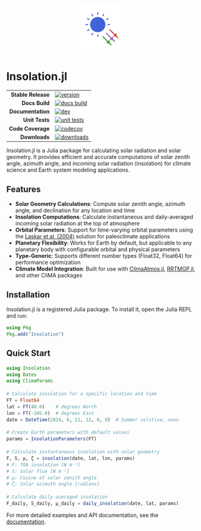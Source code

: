 <div align="center">
  <img src="docs/src/assets/logo.svg" alt="Insolation.jl Logo" width="128" height="128">
</div>

# Insolation.jl

|||
|---------------------:|:--------------------------------------------------------------------|
| **Stable Release**   | [![version][version-img]][version-url]                              |
| **Docs Build**       | [![docs build][docs-bld-img]][docs-bld-url]                         |
| **Documentation**    | [![dev][docs-dev-img]][docs-dev-url]                                |
| **Unit Tests**       | [![unit tests][unit-tests-img]][unit-tests-url]                     |
| **Code Coverage**    | [![codecov][codecov-img]][codecov-url]                              |
| **Downloads**        | [![downloads][downloads-img]][downloads-url]                        |

Insolation.jl is a Julia package for calculating solar radiation and solar geometry. It provides efficient and accurate computations of solar zenith angle, azimuth angle, and incoming solar radiation (insolation) for climate science and Earth system modeling applications.

## Features

- **Solar Geometry Calculations**: Compute solar zenith angle, azimuth angle, and declination for any location and time
- **Insolation Computations**: Calculate instantaneous and daily-averaged incoming solar radiation at the top of atmosphere
- **Orbital Parameters**: Support for time-varying orbital parameters using the [Laskar et al. (2004)](https://doi.org/10.1051/0004-6361:20041335) solution for paleoclimate applications
- **Planetary Flexibility**: Works for Earth by default, but applicable to any planetary body with configurable orbital and physical parameters
- **Type-Generic**: Supports different number types (Float32, Float64) for performance optimization
- **Climate Model Integration**: Built for use with [ClimaAtmos.jl](https://github.com/CliMA/ClimaAtmos.jl), [RRTMGP.jl](https://github.com/CliMA/RRTMGP.jl), and other CliMA packages

## Installation

Insolation.jl is a registered Julia package. To install it, open the Julia REPL and run:

```julia
using Pkg
Pkg.add("Insolation")
```

## Quick Start

```julia
using Insolation
using Dates
using ClimaParams

# Calculate insolation for a specific location and time
FT = Float64
lat = FT(40.0)    # degrees North
lon = FT(-105.0)  # degrees East
date = DateTime(2024, 6, 21, 12, 0, 0)  # Summer solstice, noon

# Create Earth parameters with default values
params = InsolationParameters(FT)

# Calculate instantaneous insolation with solar geometry
F, S, μ, ζ = insolation(date, lat, lon, params)
# F: TOA insolation [W m⁻²]
# S: Solar flux [W m⁻²]  
# μ: Cosine of solar zenith angle
# ζ: Solar azimuth angle [radians]

# Calculate daily-averaged insolation
F_daily, S_daily, μ_daily = daily_insolation(date, lat, params)
```

For more detailed examples and API documentation, see the [documentation](https://clima.github.io/Insolation.jl/dev/).


[version-img]: https://juliahub.com/docs/General/Insolation/stable/version.svg
[version-url]: https://juliahub.com/ui/Packages/General/Insolation

[docs-bld-img]: https://github.com/CliMA/Insolation.jl/workflows/Documentation/badge.svg
[docs-bld-url]: https://github.com/CliMA/Insolation.jl/actions?query=workflow%3ADocumentation

[docs-dev-img]: https://img.shields.io/badge/docs-dev-blue.svg
[docs-dev-url]: https://clima.github.io/Insolation.jl/dev/

[unit-tests-img]: https://github.com/CliMA/Insolation.jl/workflows/ci/badge.svg
[unit-tests-url]: https://github.com/CliMA/Insolation.jl/actions?query=workflow%3Aci

[codecov-img]: https://codecov.io/gh/CliMA/Insolation.jl/branch/main/graph/badge.svg
[codecov-url]: https://codecov.io/gh/CliMA/Insolation.jl

[downloads-img]: https://img.shields.io/badge/dynamic/json?url=http%3A%2F%2Fjuliapkgstats.com%2Fapi%2Fv1%2Ftotal_downloads%2FInsolation&query=total_requests&label=Downloads
[downloads-url]: https://juliapkgstats.com/pkg/Insolation
